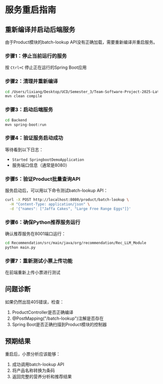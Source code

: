 # 服务重启指南

## 重新编译并启动后端服务

由于Product模块的batch-lookup API没有正确加载，需要重新编译并重启服务。

### 步骤1：停止当前运行的服务
按 `Ctrl+C` 停止正在运行的Spring Boot应用

### 步骤2：清理并重新编译
```bash
cd /Users/lixiang/Desktop/UCD/Semester_3/Team-Software-Project-2025-Latest
mvn clean compile
```

### 步骤3：启动后端服务
```bash
cd Backend
mvn spring-boot:run
```

### 步骤4：验证服务启动成功
等待看到以下日志：
- `Started SpringbootDemoApplication`
- 服务端口信息（通常是8080）

### 步骤5：验证Product批量查询API
服务启动后，可以用以下命令测试batch-lookup API：
```bash
curl -X POST http://localhost:8080/product/batch-lookup \
  -H "Content-Type: application/json" \
  -d '{"names": ["Jaffa Cakes", "Large Free Range Eggs"]}'
```

### 步骤6：确保Python推荐服务运行
确认推荐服务在8001端口运行：
```bash
cd Recommendation/src/main/java/org/recommendation/Rec_LLM_Module
python main.py
```

### 步骤7：重新测试小票上传功能
在前端重新上传小票进行测试

## 问题诊断

如果仍然出现405错误，检查：
1. ProductController是否正确编译
2. @PostMapping("/batch-lookup")注解是否存在
3. Spring Boot是否正确扫描到Product模块的控制器

## 预期结果
重启后，小票分析应该能够：
1. 成功调用batch-lookup API
2. 将产品名称转换为条码
3. 返回完整的营养分析和推荐结果